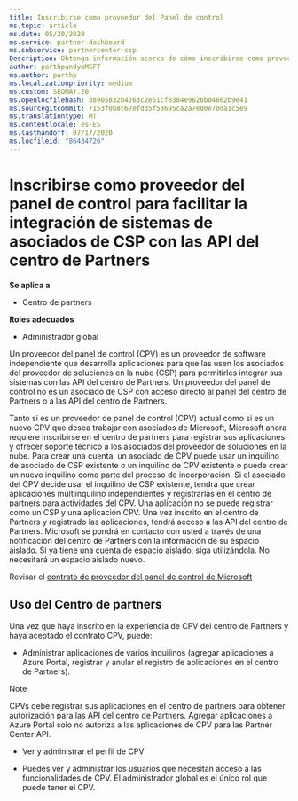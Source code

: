 ```yaml
---
title: Inscribirse como proveedor del Panel de control
ms.topic: article
ms.date: 05/20/2020
ms.service: partner-dashboard
ms.subservice: partnercenter-csp
Description: Obtenga información acerca de cómo inscribirse como proveedor del panel de control (CPV) en el centro de Partners.
author: parthpandyaMSFT
ms.author: parthp
ms.localizationpriority: medium
ms.custom: SEOMAY.20
ms.openlocfilehash: 38905832b4263c2e61cf8384e9626b04862b9e41
ms.sourcegitcommit: 7153f0b8c67efd35f58695ca2a7e00e70da1c5e9
ms.translationtype: MT
ms.contentlocale: es-ES
ms.lasthandoff: 07/17/2020
ms.locfileid: "86434726"
---
```

# <a name="enroll-as-a-control-panel-vendor-to-help-integrate-csp-partner-systems-with-partner-center-apis"></a>Inscribirse como proveedor del panel de control para facilitar la integración de sistemas de asociados de CSP con las API del centro de Partners

**Se aplica a**

- Centro de partners

**Roles adecuados**

- Administrador global

Un proveedor del panel de control (CPV) es un proveedor de software independiente que desarrolla aplicaciones para que las usen los asociados del proveedor de soluciones en la nube (CSP) para permitirles integrar sus sistemas con las API del centro de Partners. Un proveedor del panel de control no es un asociado de CSP con acceso directo al panel del centro de Partners o a las API del centro de Partners.

Tanto si es un proveedor de panel de control (CPV) actual como si es un nuevo CPV que desea trabajar con asociados de Microsoft, Microsoft ahora requiere inscribirse en el centro de partners para registrar sus aplicaciones y ofrecer soporte técnico a los asociados del proveedor de soluciones en la nube. Para crear una cuenta, un asociado de CPV puede usar un inquilino de asociado de CSP existente o un inquilino de CPV existente o puede crear un nuevo inquilino como parte del proceso de incorporación. Si el asociado del CPV decide usar el inquilino de CSP existente, tendrá que crear aplicaciones multiinquilino independientes y registrarlas en el centro de partners para actividades del CPV. Una aplicación no se puede registrar como un CSP y una aplicación CPV. Una vez inscrito en el centro de Partners y registrado las aplicaciones, tendrá acceso a las API del centro de Partners.  Microsoft se pondrá en contacto con usted a través de una notificación del centro de Partners con la información de su espacio aislado. Si ya tiene una cuenta de espacio aislado, siga utilizándola. No necesitará un espacio aislado nuevo.

Revisar el [contrato de proveedor del panel de control de Microsoft](https://go.microsoft.com/fwlink/?linkid=2055198)


## <a name="working-in-partner-center"></a>Uso del Centro de partners
Una vez que haya inscrito en la experiencia de CPV del centro de Partners y haya aceptado el contrato CPV, puede:

- Administrar aplicaciones de varios inquilinos (agregar aplicaciones a Azure Portal, registrar y anular el registro de aplicaciones en el centro de Partners).

>[!Note] 
>CPVs debe registrar sus aplicaciones en el centro de partners para obtener autorización para las API del centro de Partners. Agregar aplicaciones a Azure Portal solo no autoriza a las aplicaciones de CPV para las Partner Center API. 

- Ver y administrar el perfil de CPV 

- Puedes ver y administrar los usuarios que necesitan acceso a las funcionalidades de CPV. El administrador global es el único rol que puede tener el CPV.


